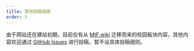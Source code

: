 ```yaml
---
title: 其他投稿指南
order: 3
---
```


由于网站还在建站初期，目前仅有从 [MtF.wiki](https://mtf.wiki) 迁移而来的校园板块内容，其他内容欢迎通过 [GitHub Issues](https://github.com/project-trans/RLE-wiki/issues/new/choose) 进行投稿，暂不设具体投稿细则。
